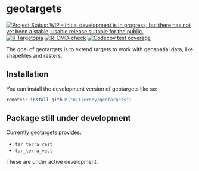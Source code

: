 
<!-- README.md is generated from README.Rmd. Please edit that file -->

# geotargets

<!-- badges: start -->

[![Project Status: WIP – Initial development is in progress, but there
has not yet been a stable, usable release suitable for the
public.](https://www.repostatus.org/badges/latest/wip.svg)](https://www.repostatus.org/#wip)
[![R
Targetopia](https://img.shields.io/badge/R_Targetopia-member-blue?style=flat&labelColor=gray)](https://wlandau.github.io/targetopia/)
[![R-CMD-check](https://github.com/njtierney/geotargets/actions/workflows/R-CMD-check.yaml/badge.svg)](https://github.com/njtierney/geotargets/actions/workflows/R-CMD-check.yaml)
[![Codecov test
coverage](https://codecov.io/gh/njtierney/geotargets/branch/master/graph/badge.svg)](https://app.codecov.io/gh/njtierney/geotargets?branch=master)
<!-- badges: end -->

The goal of geotargets is to extend targets to work with geospatial
data, like shapefiles and rasters.

## Installation

You can install the development version of geotargets like so:

``` r
remotes::install_github("njtierney/geotargets")
```

## Package still under development

Currently geotargets provides:

- `tar_terra_rast`
- `tar_terra_vect`

These are under active development.
